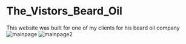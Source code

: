 # The_Vistors_Beard_Oil
This website was built for one of my clients for his beard oil company
![mainpage](https://github.com/JohnnyLouisTech/The_Vistors_Beard_Oil/assets/29494723/23c95a89-25ac-401b-9e21-d25befc0f4ae)
![mainpage2](https://github.com/JohnnyLouisTech/The_Vistors_Beard_Oil/assets/29494723/f2e6acb2-e665-4cee-aefe-637d9736f458)
